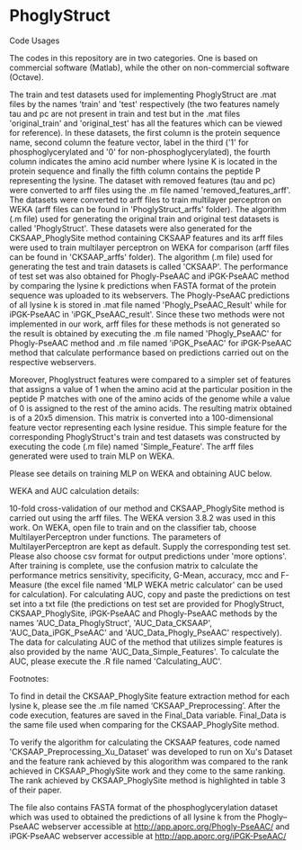 # PhoglyStruct

Code Usages

The codes in this repository are in two categories. 
One is based on commercial software (Matlab), while the other on non-commercial software (Octave).

The train and test datasets used for implementing PhoglyStruct are .mat files by the names 'train' and 'test' respectively (the two features namely tau and pc are not present in train and test but in the .mat files 'original_train' and 'original_test' has all the features which can be viewed for reference). In these datasets, the first column is the protein sequence name, second column the feature vector, label in the third ('1' for phosphoglycerylated and '0' for non-phosphoglycerylated), the fourth column indicates the amino acid number where lysine K is located in the protein sequence and finally the fifth column contains the peptide P representing the lysine. The dataset with removed features (tau and pc) were converted to arff files using the .m file named 'removed_features_arff'. The datasets were converted to arff files to train multilayer perceptron on WEKA (arff files can be found in 'PhoglyStruct_arffs' folder). The algorithm (.m file) used for generating the original train and original test datasets is called 'PhoglyStruct'. These datasets were also generated for the CKSAAP_PhoglySite method containing CKSAAP features and its arff files were used to train multilayer perceptron on WEKA for comparison (arff files can be found in 'CKSAAP_arffs' folder). The algorithm (.m file) used for generating the test and train datasets is called 'CKSAAP'. The performance of test set was also obtained for Phogly-PseAAC and iPGK-PseAAC method by comparing the lysine k predictions when FASTA format of the protein sequence was uploaded to its webservers. The Phogly-PseAAC predictions of all lysine k is stored in .mat file named 'Phogly_PseAAC_Result' while for iPGK-PseAAC in 'iPGK_PseAAC_result'. Since these two methods were not implemented in our work, arff files for these methods is not generated so the result is obtained by executing the .m file named 'Phogly_PseAAC' for Phogly-PseAAC method and .m file named 'iPGK_PseAAC' for iPGK-PseAAC method that calculate performance based on predictions carried out on the respective webservers. 

Moreover, Phoglystruct features were compared to a simpler set of features that assigns a value of 1 when the amino acid at the particular position in the peptide P matches with one of the amino acids of the genome while a value of 0 is assigned to the rest of the amino acids. The resulting matrix obtained is of a 20x5 dimension. This matrix is converted into a 100-dimensional feature vector representing each lysine residue. This simple feature for the corresponding PhoglyStruct's train and test datasets was constructed by executing the code (.m file) named 'Simple_Feature'. The arff files generated were used to train MLP on WEKA.  


Please see details on training MLP on WEKA and obtaining AUC below.
     
WEKA and AUC calculation details:

10-fold cross-validation of our method and CKSAAP_PhoglySite method is carried out using the arff files. The WEKA version 3.8.2 was used in this work. On WEKA, open file to train and on the classifier tab, choose MultilayerPerceptron under functions. The parameters of MultilayerPerceptron are kept as default. Supply the corresponding test set. Please also choose csv format for output predictions under 'more options'. After training is complete, use the confusion matrix to calculate the performance metrics sensitivity, specificity, G-Mean, accuracy, mcc and F-Measure (the excel file named 'MLP WEKA metric calculator' can be used for calculation). For calculating AUC, copy and paste the predictions on test set into a txt file (the predictions on test set are provided for PhoglyStruct, CKSAAP_PhoglySite, iPGK-PseAAC and Phogly-PseAAC methods by the names 'AUC_Data_PhoglyStruct', 'AUC_Data_CKSAAP', 'AUC_Data_iPGK_PseAAC' and 'AUC_Data_Phogly_PseAAC' respectively). The data for calculating AUC of the method that utilizes simple features is also provided by the name 'AUC_Data_Simple_Features'. To calculate the AUC, please execute the .R file named 'Calculating_AUC'. 

Footnotes:

To find in detail the CKSAAP_PhoglySite feature extraction method for each lysine k, please see the .m file named ‘CKSAAP_Preprocessing’. After the code execution, features are saved in the Final_Data variable. Final_Data is the same file used when comparing for the CKSAAP_PhoglySite method.

To verify the algorithm for calculating the CKSAAP features, code named 'CKSAAP_Preprocessing_Xu_Dataset' was developed to run on Xu's Dataset and the feature rank achieved by this alogorithm was compared to the rank achieved in CKSAAP_PhoglySite work and they come to the same ranking. The rank achieved by CKSAAP_PhoglySite method is highlighted in table 3 of their paper.  

The file also contains FASTA format of the phosphoglycerylation dataset which was used to obtained the predictions of all lysine k from the Phogly–PseAAC webserver accessible at http://app.aporc.org/Phogly-PseAAC/ and iPGK-PseAAC webserver accessible at http://app.aporc.org/iPGK-PseAAC/

